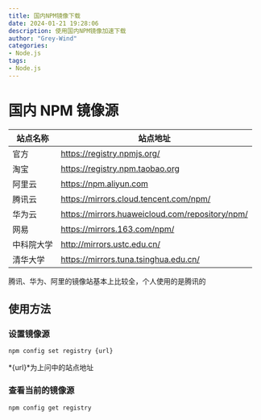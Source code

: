 ```yaml
---
title: 国内NPM镜像下载
date: 2024-01-21 19:28:06
description: 使用国内NPM镜像加速下载
author: "Grey-Wind"
categories:
- Node.js
tags:
- Node.js
---
```


# 国内 NPM 镜像源

| 站点名称 | 站点地址                                 |
| ------------ | ------------------------------------------------------------ |
| 官方      | https://registry.npmjs.org/                                  |
| 淘宝 | https://registry.npm.taobao.org |
|阿里云 | https://npm.aliyun.com|
|腾讯云 | https://mirrors.cloud.tencent.com/npm/|
|华为云 | https://mirrors.huaweicloud.com/repository/npm/|
|网易 | https://mirrors.163.com/npm/|
|中科院大学 | http://mirrors.ustc.edu.cn/|
|清华大学 | https://mirrors.tuna.tsinghua.edu.cn/|

腾讯、华为、阿里的镜像站基本上比较全，个人使用的是腾讯的

## 使用方法

### 设置镜像源

```sh
npm config set registry {url}
```

*{url}*为上问中的站点地址

### 查看当前的镜像源

```sh
npm config get registry
```

